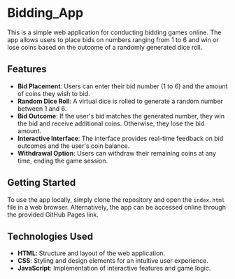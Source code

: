 # Bidding_App
This is a simple web application for conducting bidding games online. The app allows users to place bids on numbers ranging from 1 to 6 and win or lose coins based on the outcome of a randomly generated dice roll. 

## Features

- **Bid Placement**: Users can enter their bid number (1 to 6) and the amount of coins they wish to bid.
- **Random Dice Roll**: A virtual dice is rolled to generate a random number between 1 and 6.
- **Bid Outcome**: If the user's bid matches the generated number, they win the bid and receive additional coins. Otherwise, they lose the bid amount.
- **Interactive Interface**: The interface provides real-time feedback on bid outcomes and the user's coin balance.
- **Withdrawal Option**: Users can withdraw their remaining coins at any time, ending the game session.

## Getting Started

To use the app locally, simply clone the repository and open the `index.html` file in a web browser. Alternatively, the app can be accessed online through the provided GitHub Pages link.

## Technologies Used

- **HTML**: Structure and layout of the web application.
- **CSS**: Styling and design elements for an intuitive user experience.
- **JavaScript**: Implementation of interactive features and game logic.
